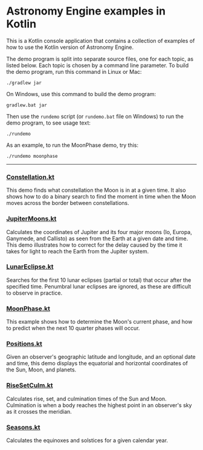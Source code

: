 # Astronomy Engine examples in Kotlin

This is a Kotlin console application that contains a collection of
examples of how to use the Kotlin version of Astronomy Engine.

The demo program is split into separate source files, one for each topic, as listed below.
Each topic is chosen by a command line parameter.
To build the demo program, run this command in Linux or Mac:

```
./gradlew jar
```

On Windows, use this command to build the demo program:

```
gradlew.bat jar
```

Then use the `rundemo` script (or `rundemo.bat` file on Windows) to
run the demo program, to see usage text:

```
./rundemo
```

As an example, to run the MoonPhase demo, try this:

```
./rundemo moonphase
```

---

### [Constellation.kt](src/main/kotlin/Constellation.kt)
This demo finds what constellation the Moon is in at a given time.
It also shows how to do a binary search to find the moment in time
when the Moon moves across the border between constellations.

### [JupiterMoons.kt](src/main/kotlin/JupiterMoons.kt)
Calculates the coordinates of Jupiter and its four major moons
(Io, Europa, Ganymede, and Callisto) as seen from the Earth
at a given date and time. This demo illustrates how to correct
for the delay caused by the time it takes for light to reach
the Earth from the Jupiter system.

### [LunarEclipse.kt](src/main/kotlin/LunarEclipse.kt)
Searches for the first 10 lunar eclipses (partial or total)
that occur after the specified time. Penumbral lunar eclipses
are ignored, as these are difficult to observe in practice.

### [MoonPhase.kt](src/main/kotlin/MoonPhase.kt)
This example shows how to determine the Moon's current phase,
and how to predict when the next 10 quarter phases will occur.

### [Positions.kt](src/main/kotlin/Positions.kt)
Given an observer's geographic latitude and longitude,
and an optional date and time, this demo displays the
equatorial and horizontal coordinates of the Sun, Moon, and planets.

### [RiseSetCulm.kt](src/main/kotlin/RiseSetCulm.kt)
Calculates rise, set, and culmination times of the Sun and Moon.
Culmination is when a body reaches the highest
point in an observer's sky as it crosses the meridian.

### [Seasons.kt](src/main/kotlin/Seasons.kt)
Calculates the equinoxes and solstices for a given calendar year.
